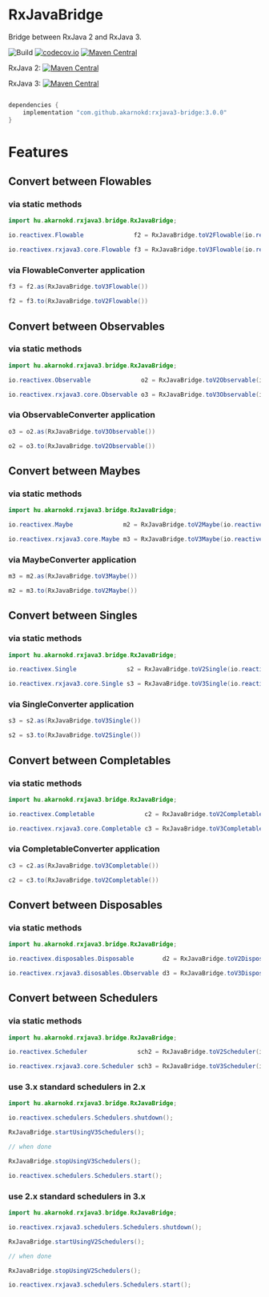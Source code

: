 # RxJavaBridge
Bridge between RxJava 2 and RxJava 3.

![Build](https://github.com/akarnokd/RxJavaBridge/workflows/Java%20CI%20with%20Gradle/badge.svg)
[![codecov.io](http://codecov.io/github/akarnokd/RxJavaBridge/coverage.svg?branch=master)](http://codecov.io/github/akarnokd/RxJavaBridge?branch=master)
[![Maven Central](https://maven-badges.herokuapp.com/maven-central/com.github.akarnokd/rxjava3-bridge/badge.svg)](https://maven-badges.herokuapp.com/maven-central/com.github.akarnokd/rxjava3-bridge)

RxJava 2: [![Maven Central](https://maven-badges.herokuapp.com/maven-central/io.reactivex.rxjava2/rxjava/badge.svg)](https://maven-badges.herokuapp.com/maven-central/io.reactivex.rxjava2/rxjava)
 
RxJava 3: [![Maven Central](https://maven-badges.herokuapp.com/maven-central/io.reactivex.rxjava3/rxjava/badge.svg)](https://maven-badges.herokuapp.com/maven-central/io.reactivex.rxjava3/rxjava)


```groovy

dependencies {
    implementation "com.github.akarnokd:rxjava3-bridge:3.0.0"
}
```


# Features

## Convert between Flowables

### via static methods

```java
import hu.akarnokd.rxjava3.bridge.RxJavaBridge;

io.reactivex.Flowable              f2 = RxJavaBridge.toV2Flowable(io.reactivex.rxjava3.core.Flowable)

io.reactivex.rxjava3.core.Flowable f3 = RxJavaBridge.toV3Flowable(io.reactivex.Flowable)
```

### via FlowableConverter application

```java
f3 = f2.as(RxJavaBridge.toV3Flowable())

f2 = f3.to(RxJavaBridge.toV2Flowable())
```

## Convert between Observables

### via static methods

```java
import hu.akarnokd.rxjava3.bridge.RxJavaBridge;

io.reactivex.Observable              o2 = RxJavaBridge.toV2Observable(io.reactivex.rxjava3.core.Observable)

io.reactivex.rxjava3.core.Observable o3 = RxJavaBridge.toV3Observable(io.reactivex.Observable)
```

### via ObservableConverter application

```java
o3 = o2.as(RxJavaBridge.toV3Observable())

o2 = o3.to(RxJavaBridge.toV2Observable())
```

## Convert between Maybes

### via static methods

```java
import hu.akarnokd.rxjava3.bridge.RxJavaBridge;

io.reactivex.Maybe              m2 = RxJavaBridge.toV2Maybe(io.reactivex.rxjava3.core.Maybe)

io.reactivex.rxjava3.core.Maybe m3 = RxJavaBridge.toV3Maybe(io.reactivex.Maybe)
```

### via MaybeConverter application

```java
m3 = m2.as(RxJavaBridge.toV3Maybe())

m2 = m3.to(RxJavaBridge.toV2Maybe())
```

## Convert between Singles

### via static methods

```java
import hu.akarnokd.rxjava3.bridge.RxJavaBridge;

io.reactivex.Single              s2 = RxJavaBridge.toV2Single(io.reactivex.rxjava3.core.Single)

io.reactivex.rxjava3.core.Single s3 = RxJavaBridge.toV3Single(io.reactivex.Single)
```

### via SingleConverter application

```java
s3 = s2.as(RxJavaBridge.toV3Single())

s2 = s3.to(RxJavaBridge.toV2Single())
```


## Convert between Completables

### via static methods

```java
import hu.akarnokd.rxjava3.bridge.RxJavaBridge;

io.reactivex.Completable              c2 = RxJavaBridge.toV2Completable(io.reactivex.rxjava3.core.Completable)

io.reactivex.rxjava3.core.Completable c3 = RxJavaBridge.toV3Completable(io.reactivex.Completable)
```

### via CompletableConverter application

```java
c3 = c2.as(RxJavaBridge.toV3Completable())

c2 = c3.to(RxJavaBridge.toV2Completable())
```


## Convert between Disposables

### via static methods

```java
import hu.akarnokd.rxjava3.bridge.RxJavaBridge;

io.reactivex.disposables.Disposable        d2 = RxJavaBridge.toV2Disposable(io.reactivex.rxjava3.disposables.Disposable)

io.reactivex.rxjava3.disosables.Observable d3 = RxJavaBridge.toV3Disposable(io.reactivex.disposables.Disposable)
```

## Convert between Schedulers

### via static methods

```java
import hu.akarnokd.rxjava3.bridge.RxJavaBridge;

io.reactivex.Scheduler              sch2 = RxJavaBridge.toV2Scheduler(io.reactivex.rxjava3.core.Scheduler)

io.reactivex.rxjava3.core.Scheduler sch3 = RxJavaBridge.toV3Scheduler(io.reactivex.Scheduler)
```

### use 3.x standard schedulers in 2.x

```java
import hu.akarnokd.rxjava3.bridge.RxJavaBridge;

io.reactivex.schedulers.Schedulers.shutdown();

RxJavaBridge.startUsingV3Schedulers();

// when done

RxJavaBridge.stopUsingV3Schedulers();

io.reactivex.schedulers.Schedulers.start();
```

### use 2.x standard schedulers in 3.x

```java
import hu.akarnokd.rxjava3.bridge.RxJavaBridge;

io.reactivex.rxjava3.schedulers.Schedulers.shutdown();

RxJavaBridge.startUsingV2Schedulers();

// when done

RxJavaBridge.stopUsingV2Schedulers();

io.reactivex.rxjava3.schedulers.Schedulers.start();
```
